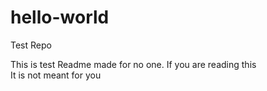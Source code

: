 # hello-world
Test Repo

This is test Readme made for no one. If you are reading this  
  It is not meant for you
  
